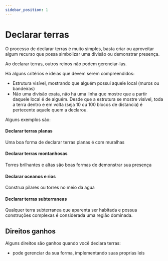 ```yaml
---
sidebar_position: 1
---
```


# Declarar terras

O processo de declarar terras é muito simples, basta criar ou aproveitar algum recurso
que possa simbolizar uma divisão ou demonstrar presença.

Ao declarar terras, outros reinos não podem gerenciar-las.

Há alguns critérios e ideias que devem serem compreendidos:

- Estrutura visível, mostrando que alguém possui aquele local (muros ou bandeiras)
- Não uma divisão exata, não há uma linha que mostre que a partir daquele local é de alguém.
  Desde que a estrutura se mostre visível, toda a terra dentro e em volta (seja 10 ou 100 blocos de distancia) é
  pertecente aquele
  quem a declarou.

Alguns exemplos são:

#### Declarar terras planas

Uma boa forma de declarar terras planas é com muralhas

#### Declarar terras montanhosas

Torres brilhantes e altas são boas formas de demonstrar sua presença

#### Declarar oceanos e rios

Construa pilares ou torres no meio da agua

#### Declarar terras subterraneas

Qualquer terra subterranea que aparenta ser habitada e possua construções complexas é considerada
uma região dominada.

## Direitos ganhos

Alguns direitos são ganhos quando você declara terras:

- pode gerenciar da sua forma, implementando suas proprias leis